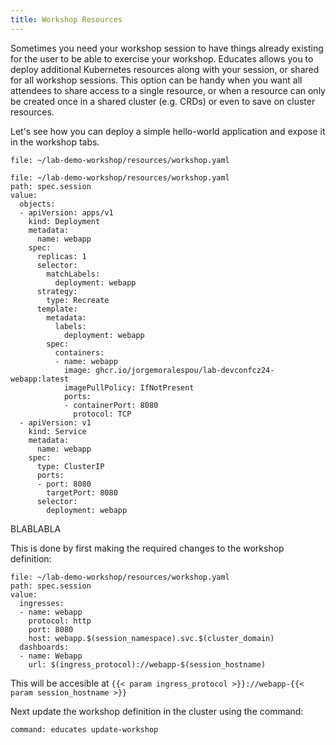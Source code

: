 ```yaml
---
title: Workshop Resources
---
```


Sometimes you need your workshop session to have things already existing for the 
user to be able to exercise your workshop. Educates allows you to deploy additional
Kubernetes resources along with your session, or shared for all workshop sessions. 
This option can be handy when you want all attendees to share access to a single resource,
or when a resource can only be created once in a shared cluster (e.g. CRDs) or even to
save on cluster resources.

Let's see how you can deploy a simple hello-world application and expose it in 
the workshop tabs.

```editor:open-file
file: ~/lab-demo-workshop/resources/workshop.yaml
```


```editor:insert-value-into-yaml
file: ~/lab-demo-workshop/resources/workshop.yaml
path: spec.session
value:
  objects:
  - apiVersion: apps/v1
    kind: Deployment
    metadata:
      name: webapp
    spec:
      replicas: 1
      selector:
        matchLabels:
          deployment: webapp
      strategy:
        type: Recreate
      template:
        metadata:
          labels:
            deployment: webapp
        spec:
          containers:
          - name: webapp
            image: ghcr.io/jorgemoralespou/lab-devconfcz24-webapp:latest
            imagePullPolicy: IfNotPresent
            ports:
            - containerPort: 8080
              protocol: TCP
  - apiVersion: v1
    kind: Service
    metadata:
      name: webapp
    spec:
      type: ClusterIP
      ports:
      - port: 8080
        targetPort: 8080
      selector:
        deployment: webapp
```
BLABLABLA

This is done by first making the required changes to the workshop definition:

```editor:insert-value-into-yaml
file: ~/lab-demo-workshop/resources/workshop.yaml
path: spec.session
value:
  ingresses:
  - name: webapp
    protocol: http
    port: 8080
    host: webapp.$(session_namespace).svc.$(cluster_domain)
  dashboards:
  - name: Webapp
    url: $(ingress_protocol)://webapp-$(session_hostname)
```

This will be accesible at `{{< param ingress_protocol >}}://webapp-{{< param session_hostname >}}`

Next update the workshop definition in the cluster using the command:

```terminal:execute
command: educates update-workshop
```
